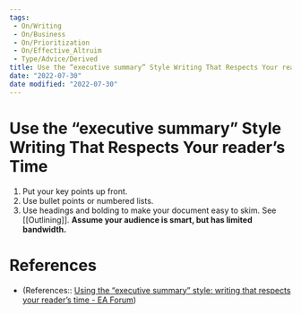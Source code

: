 ```yaml
---
tags:
 - On/Writing
 - On/Business
 - On/Prioritization
 - On/Effective_Altruim
 - Type/Advice/Derived
title: Use the “executive summary” Style Writing That Respects Your reader’s Time
date: "2022-07-30"
date modified: "2022-07-30"
---
```


# Use the “executive summary” Style Writing That Respects Your reader’s Time
1. Put your key points up front.
2. Use bullet points or numbered lists.
3. Use headings and bolding to make your document easy to skim.
See [[Outlining]].
**Assume your audience is smart, but has limited bandwidth.**

# References
- (References:: [Using the “executive summary” style: writing that respects your reader’s time - EA Forum](https://forum.effectivealtruism.org/posts/dHHuEYdbMqBf2deyj/using-the-executive-summary-style-writing-that-respects-your?utm_source=EA+Forum+Digest&utm_campaign=dcea46f7f6-EMAIL_CAMPAIGN_2022_07_27_02_22&utm_medium=email&utm_term=0_7457c7ff3e-dcea46f7f6-319041987))
